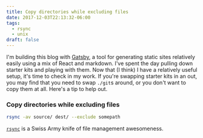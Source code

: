 ```yaml
---
title: Copy directories while excluding files
date: 2017-12-03T22:13:32-06:00
tags:
  - rsync
  - unix
draft: false
---
```


I'm building this blog with [Gatsby](https://gatsbyjs.org), a tool for
generating static sites relatively easily using a mix of React and markdown.
I've spent the day pulling down starter kits and playing with them. Now that (I
think) I have a relatively useful setup, it's time to check in my work. If
you're swapping starter kits in an out, you may find that you need to swap
`./git`s around, or you don't want to copy them at all. Here's a tip to help
out.

### Copy directories while excluding files

```bash
rsync -av source/ dest/ --exclude somepath
```

[`rsync`](https://linux.die.net/man/1/rsync) is a Swiss Army knife of file
management awesomeness.
